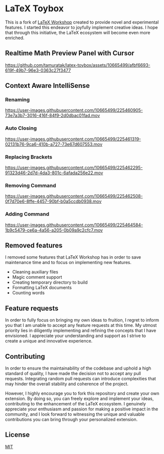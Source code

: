 # LaTeX Toybox

This is a fork of [LaTeX Workshop](https://github.com/James-Yu/LaTeX-Workshop) created to provide novel and experimental features. I started this endeavor to joyfully implement creative ideas. I hope that through this initiative, the LaTeX ecosystem will become even more enriched.


## Realtime Math Preview Panel with Cursor

https://github.com/tamuratak/latex-toybox/assets/10665499/afbf6693-619f-49b7-96e3-0363c27f3477


## Context Aware IntelliSense

### Renaming

https://user-images.githubusercontent.com/10665499/225460905-73e7a3b7-3016-416f-84f9-2d0dbac01fad.mov

### Auto Closing

https://user-images.githubusercontent.com/10665499/225461319-02131b76-9ca6-410b-a727-73e67d607553.mov

### Replacing Brackets

https://user-images.githubusercontent.com/10665499/225462295-91323d46-2d7d-4da3-801c-6afada256e22.mov

### Removing Command

https://user-images.githubusercontent.com/10665499/225462508-0f7d70e6-8ffe-4457-90bf-b0a5ccdb0938.mov

### Adding Command

https://user-images.githubusercontent.com/10665499/225464584-1b9c5479-ce6a-4a56-a205-0b09a9c2cfc7.mov

## Removed features

I removed some features that LaTeX Workshop has in order to save maintenance time and to focus on implementing new features.

- Cleaning auxiliary files
- Magic comment support
- Creating temporary directory to build
- Formatting LaTeX documents
- Counting words

## Feature requests

In order to fully focus on bringing my own ideas to fruition, I regret to inform you that I am unable to accept any feature requests at this time. My utmost priority lies in diligently implementing and refining the concepts that I have envisioned. I appreciate your understanding and support as I strive to create a unique and innovative experience.

## Contributing

In order to ensure the maintainability of the codebase and uphold a high standard of quality, I have made the decision not to accept any pull requests. Integrating random pull requests can introduce complexities that may hinder the overall stability and coherence of the project.

However, I highly encourage you to fork this repository and create your own extension. By doing so, you can freely explore and implement your ideas, contributing to the enhancement of the LaTeX ecosystem. I genuinely appreciate your enthusiasm and passion for making a positive impact in the community, and I look forward to witnessing the unique and valuable contributions you can bring through your personalized extension.

## License

[MIT](https://opensource.org/licenses/MIT)
